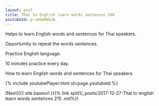 ```yaml
---
layout: post
title: Thai to English learn words sentences 248 
youtubeId: p-uXOwM4k3A
---
```

 
 
Helps to learn English words and sentences for Thai speakers.

Opportunitiy to repeat the words sentences. 

Practice English language. 
 
10 minutes practice every day. 
 
How to learn English words and sentences for Thai speakers 
 
{% include youtubePlayer.html id=page.youtubeId %}
 
 
[Next]({{ site.baseurl }}{% link  split1/_posts/2017-12-27-Thai to english learn words sentences 215 .md%})
 
